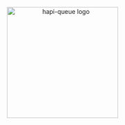 <p align="center">
  <img height="256" src="https://github.com/fs-opensource/hapi-geo-locate/blob/master/media/hapi-queue.png?raw=true" alt="hapi-queue logo">
</p>
